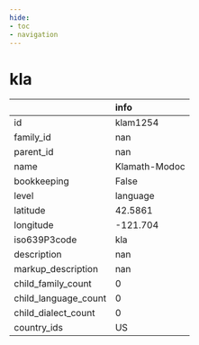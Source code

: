 ```yaml
---
hide:
- toc
- navigation
---
```

# kla
|                      | info          |
|:---------------------|:--------------|
| id                   | klam1254      |
| family_id            | nan           |
| parent_id            | nan           |
| name                 | Klamath-Modoc |
| bookkeeping          | False         |
| level                | language      |
| latitude             | 42.5861       |
| longitude            | -121.704      |
| iso639P3code         | kla           |
| description          | nan           |
| markup_description   | nan           |
| child_family_count   | 0             |
| child_language_count | 0             |
| child_dialect_count  | 0             |
| country_ids          | US            |